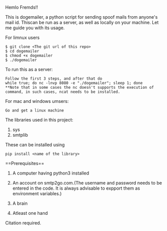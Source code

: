 Hemlo Fremds!!

This is dogemailer, a python script for sending spoof mails from anyone's mail id. Thiscan be run as a server, as well as locally on your machine. Let me guide you with its usage.

For limnux users

```
$ git clone <The git url of this repo>
$ cd dogemailer
$ chmod +x dogemailer
$ ./dogemailer

```
To run this as a server:

```
Follow the first 3 steps, and after that do
while true; do nc -lnvp 8080 -e "./dogemailer"; sleep 1; done
**Note that in some cases the nc doesn't supports the execution of command, in such cases, ncat needs to be installed.
```


For mac and windows umsers:
```
Go and get a linux machine
```

The libraries used in this project:
1. sys
2. smtplib

These can be installed using

```
pip install <name of the library>

```


==Prerequisites==
1. A computer having python3 installed
2. An account on smtp2go.com.(The username and password needs to be entered in the code. It is always advisable to expport them as environment variables.)

3. A brain

4. Atleast one hand

Citation required.
